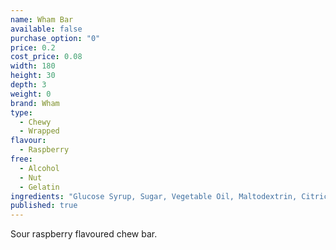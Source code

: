```yaml
---
name: Wham Bar
available: false
purchase_option: "0"
price: 0.2
cost_price: 0.08
width: 180
height: 30
depth: 3
weight: 0
brand: Wham
type: 
  - Chewy
  - Wrapped
flavour: 
  - Raspberry
free: 
  - Alcohol
  - Nut
  - Gelatin
ingredients: "Glucose Syrup, Sugar, Vegetable Oil, Maltodextrin, Citric Acid, Solublised Milk Protein, Glycerol E422, Soya Lethicin, Flavouring, Colour: E163"
published: true
---
```

Sour raspberry flavoured chew bar.